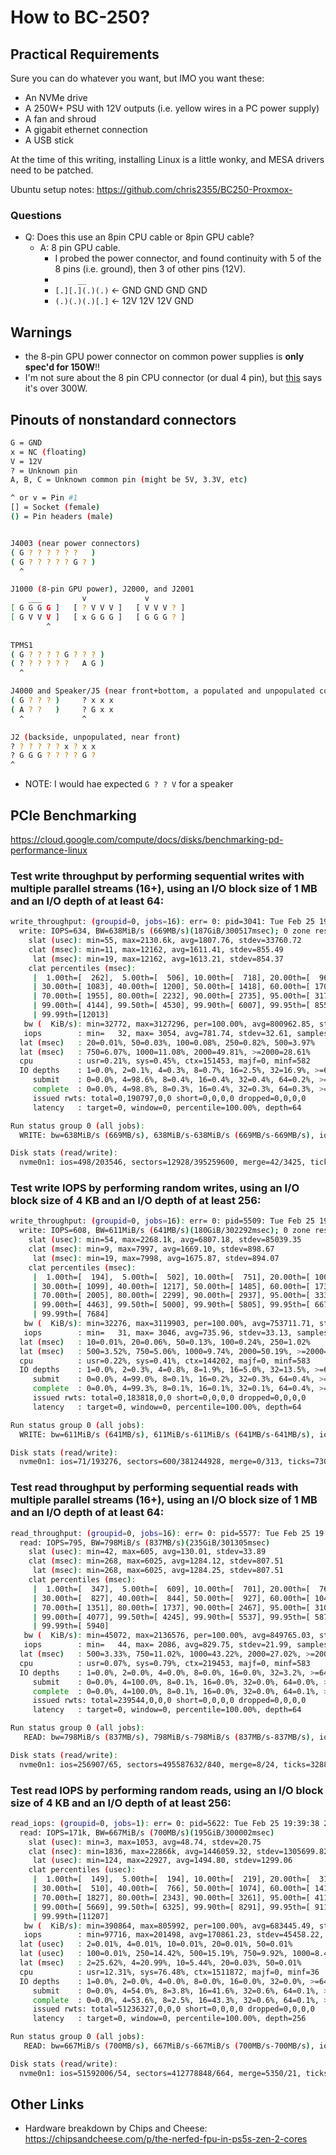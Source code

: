 # How to BC-250?

## Practical Requirements

Sure you can do whatever you want, but IMO you want these:

* An NVMe drive
* A 250W+ PSU with 12V outputs (i.e. yellow wires in a PC power supply)
* A fan and shroud
* A gigabit ethernet connection
* A USB stick

At the time of this writing, installing Linux is a little wonky, and MESA drivers need to be patched.

Ubuntu setup notes: <https://github.com/chris2355/BC250-Proxmox->

### Questions

* Q: Does this use an 8pin CPU cable or 8pin GPU cable?
  * A: 8 pin GPU cable.
    * I probed the power connector, and found continuity with 5 of the 8 pins (i.e. ground), then 3 of other pins (12V).
    * `      __      `
    * `[.][.](.)(.)` <- GND GND GND GND
    * `(.)(.)(.)[.]` <- 12V 12V 12V GND

## Warnings

* the 8-pin GPU power connector on common power supplies is **only spec'd for 150W**!!
* I'm not sure about the 8 pin CPU connector (or dual 4 pin), but [this](https://www.moddiy.com/pages/Power-Supply-Connectors-and-Pinouts.html) says it's over 300W.

## Pinouts of nonstandard connectors

```bash
G = GND
x = NC (floating)
V = 12V
? = Unknown pin
A, B, C = Unknown common pin (might be 5V, 3.3V, etc)

^ or v = Pin #1
[] = Socket (female)
() = Pin headers (male)


J4003 (near power connectors)
( G ? ? ? ? ? ?   )
( G ? ? ? ? ? G ? )
  ^

J1000 (8-pin GPU power), J2000, and J2001
    ___         v             v
[ G G G G ]   [ ? V V V ]   [ V V V ? ]
[ G V V V ]   [ x G G G ]   [ G G G ? ]
        ^     
        
TPMS1 
( G ? ? ? ? G ? ? ? )
( ? ? ? ? ? ?   A G )
  ^

J4000 and Speaker/J5 (near front+bottom, a populated and unpopulated connector)
( G ? ? ? )     ? x x x
( A ? ?   )     ? G x x 
  ^             ^

J2 (backside, unpopulated, near front)
? ? ? ? ? ? x ? x x
? G G G ? ? ? ? G ?
^
```

* NOTE: I would hae expected `G ? ? V` for a speaker

## PCIe Benchmarking

<https://cloud.google.com/compute/docs/disks/benchmarking-pd-performance-linux>

### Test write throughput by performing sequential writes with multiple parallel streams (16+), using an I/O block size of 1 MB and an I/O depth of at least 64:

```bash
write_throughput: (groupid=0, jobs=16): err= 0: pid=3041: Tue Feb 25 19:12:49 2025
  write: IOPS=634, BW=638MiB/s (669MB/s)(187GiB/300517msec); 0 zone resets
    slat (usec): min=55, max=2130.6k, avg=1807.76, stdev=33760.72
    clat (msec): min=11, max=12162, avg=1611.41, stdev=855.49
     lat (msec): min=19, max=12162, avg=1613.21, stdev=854.37
    clat percentiles (msec):
     |  1.00th=[  262],  5.00th=[  506], 10.00th=[  718], 20.00th=[  969],
     | 30.00th=[ 1083], 40.00th=[ 1200], 50.00th=[ 1418], 60.00th=[ 1703],
     | 70.00th=[ 1955], 80.00th=[ 2232], 90.00th=[ 2735], 95.00th=[ 3171],
     | 99.00th=[ 4144], 99.50th=[ 4530], 99.90th=[ 6007], 99.95th=[ 8557],
     | 99.99th=[12013]
   bw (  KiB/s): min=32772, max=3127296, per=100.00%, avg=800962.85, stdev=33412.02, samples=7834
   iops        : min=   32, max= 3054, avg=781.74, stdev=32.61, samples=7834
  lat (msec)   : 20=0.01%, 50=0.03%, 100=0.08%, 250=0.82%, 500=3.97%
  lat (msec)   : 750=6.07%, 1000=11.08%, 2000=49.81%, >=2000=28.61%
  cpu          : usr=0.21%, sys=0.45%, ctx=151453, majf=0, minf=582
  IO depths    : 1=0.0%, 2=0.1%, 4=0.3%, 8=0.7%, 16=2.5%, 32=16.9%, >=64=79.5%
     submit    : 0=0.0%, 4=98.6%, 8=0.4%, 16=0.4%, 32=0.4%, 64=0.2%, >=64=0.0%
     complete  : 0=0.0%, 4=98.8%, 8=0.3%, 16=0.4%, 32=0.3%, 64=0.3%, >=64=0.0%
     issued rwts: total=0,190797,0,0 short=0,0,0,0 dropped=0,0,0,0
     latency   : target=0, window=0, percentile=100.00%, depth=64

Run status group 0 (all jobs):
  WRITE: bw=638MiB/s (669MB/s), 638MiB/s-638MiB/s (669MB/s-669MB/s), io=187GiB (201GB), run=300517-300517msec

Disk stats (read/write):
  nvme0n1: ios=498/203546, sectors=12928/395259600, merge=42/3425, ticks=534212/300461381, in_queue=301023972, util=88.44%
```

### Test write IOPS by performing random writes, using an I/O block size of 4 KB and an I/O depth of at least 256:

```bash
write_throughput: (groupid=0, jobs=16): err= 0: pid=5509: Tue Feb 25 19:19:13 2025
  write: IOPS=608, BW=611MiB/s (641MB/s)(180GiB/302292msec); 0 zone resets
    slat (usec): min=54, max=2268.1k, avg=6807.18, stdev=85039.35
    clat (msec): min=9, max=7997, avg=1669.10, stdev=898.67
     lat (msec): min=19, max=7998, avg=1675.87, stdev=894.07
    clat percentiles (msec):
     |  1.00th=[  194],  5.00th=[  502], 10.00th=[  751], 20.00th=[ 1003],
     | 30.00th=[ 1099], 40.00th=[ 1217], 50.00th=[ 1485], 60.00th=[ 1737],
     | 70.00th=[ 2005], 80.00th=[ 2299], 90.00th=[ 2937], 95.00th=[ 3339],
     | 99.00th=[ 4463], 99.50th=[ 5000], 99.90th=[ 5805], 99.95th=[ 6678],
     | 99.99th=[ 7684]
   bw (  KiB/s): min=32276, max=3119903, per=100.00%, avg=753711.71, stdev=33929.01, samples=7991
   iops        : min=   31, max= 3046, avg=735.96, stdev=33.13, samples=7991
  lat (msec)   : 10=0.01%, 20=0.06%, 50=0.13%, 100=0.24%, 250=1.02%
  lat (msec)   : 500=3.52%, 750=5.06%, 1000=9.74%, 2000=50.19%, >=2000=30.58%
  cpu          : usr=0.22%, sys=0.41%, ctx=144202, majf=0, minf=583
  IO depths    : 1=0.0%, 2=0.3%, 4=0.8%, 8=1.9%, 16=5.0%, 32=13.5%, >=64=78.4%
     submit    : 0=0.0%, 4=99.0%, 8=0.1%, 16=0.2%, 32=0.3%, 64=0.4%, >=64=0.0%
     complete  : 0=0.0%, 4=99.3%, 8=0.1%, 16=0.1%, 32=0.1%, 64=0.4%, >=64=0.0%
     issued rwts: total=0,183818,0,0 short=0,0,0,0 dropped=0,0,0,0
     latency   : target=0, window=0, percentile=100.00%, depth=64

Run status group 0 (all jobs):
  WRITE: bw=611MiB/s (641MB/s), 611MiB/s-611MiB/s (641MB/s-641MB/s), io=180GiB (194GB), run=302292-302292msec

Disk stats (read/write):
  nvme0n1: ios=71/193276, sectors=600/381244928, merge=0/313, ticks=73007/291963575, in_queue=292056521, util=89.86%
```

### Test read throughput by performing sequential reads with multiple parallel streams (16+), using an I/O block size of 1 MB and an I/O depth of at least 64:

```bash
read_throughput: (groupid=0, jobs=16): err= 0: pid=5577: Tue Feb 25 19:32:15 2025
  read: IOPS=795, BW=798MiB/s (837MB/s)(235GiB/301305msec)
    slat (usec): min=42, max=605, avg=130.01, stdev=33.89
    clat (msec): min=268, max=6025, avg=1284.12, stdev=807.51
     lat (msec): min=268, max=6025, avg=1284.25, stdev=807.51
    clat percentiles (msec):
     |  1.00th=[  347],  5.00th=[  609], 10.00th=[  701], 20.00th=[  760],
     | 30.00th=[  827], 40.00th=[  844], 50.00th=[  927], 60.00th=[ 1045],
     | 70.00th=[ 1351], 80.00th=[ 1737], 90.00th=[ 2467], 95.00th=[ 3104],
     | 99.00th=[ 4077], 99.50th=[ 4245], 99.90th=[ 5537], 99.95th=[ 5873],
     | 99.99th=[ 5940]
   bw (  KiB/s): min=45072, max=2136576, per=100.00%, avg=849765.03, stdev=22519.21, samples=9144
   iops        : min=   44, max= 2086, avg=829.75, stdev=21.99, samples=9144
  lat (msec)   : 500=3.33%, 750=11.02%, 1000=43.22%, 2000=27.02%, >=2000=15.82%
  cpu          : usr=0.07%, sys=0.79%, ctx=219453, majf=0, minf=583
  IO depths    : 1=0.0%, 2=0.0%, 4=0.0%, 8=0.0%, 16=0.0%, 32=3.2%, >=64=96.8%
     submit    : 0=0.0%, 4=100.0%, 8=0.1%, 16=0.0%, 32=0.0%, 64=0.0%, >=64=0.0%
     complete  : 0=0.0%, 4=100.0%, 8=0.1%, 16=0.0%, 32=0.0%, 64=0.1%, >=64=0.0%
     issued rwts: total=239544,0,0,0 short=0,0,0,0 dropped=0,0,0,0
     latency   : target=0, window=0, percentile=100.00%, depth=64

Run status group 0 (all jobs):
   READ: bw=798MiB/s (837MB/s), 798MiB/s-798MiB/s (837MB/s-837MB/s), io=235GiB (252GB), run=301305-301305msec

Disk stats (read/write):
  nvme0n1: ios=256907/65, sectors=495587632/840, merge=8/24, ticks=328812567/42586, in_queue=328869901, util=88.04%
```

### Test read IOPS by performing random reads, using an I/O block size of 4 KB and an I/O depth of at least 256:

```bash
read_iops: (groupid=0, jobs=1): err= 0: pid=5622: Tue Feb 25 19:39:38 2025
  read: IOPS=171k, BW=667MiB/s (700MB/s)(195GiB/300002msec)
    slat (usec): min=3, max=1053, avg=48.74, stdev=20.75
    clat (nsec): min=1836, max=22866k, avg=1446059.32, stdev=1305699.82
     lat (usec): min=124, max=22927, avg=1494.80, stdev=1299.06
    clat percentiles (usec):
     |  1.00th=[  149],  5.00th=[  194], 10.00th=[  219], 20.00th=[  310],
     | 30.00th=[  510], 40.00th=[  766], 50.00th=[ 1074], 60.00th=[ 1418],
     | 70.00th=[ 1827], 80.00th=[ 2343], 90.00th=[ 3261], 95.00th=[ 4113],
     | 99.00th=[ 5669], 99.50th=[ 6325], 99.90th=[ 8291], 99.95th=[ 9110],
     | 99.99th=[11207]
   bw (  KiB/s): min=390864, max=805992, per=100.00%, avg=683445.49, stdev=181832.96, samples=600
   iops        : min=97716, max=201498, avg=170861.23, stdev=45458.22, samples=600
  lat (usec)   : 2=0.01%, 4=0.01%, 10=0.01%, 20=0.01%, 50=0.01%
  lat (usec)   : 100=0.01%, 250=14.42%, 500=15.19%, 750=9.92%, 1000=8.40%
  lat (msec)   : 2=25.62%, 4=20.99%, 10=5.44%, 20=0.03%, 50=0.01%
  cpu          : usr=12.31%, sys=76.48%, ctx=1511872, majf=0, minf=36
  IO depths    : 1=0.0%, 2=0.0%, 4=0.0%, 8=0.0%, 16=0.0%, 32=0.0%, >=64=100.0%
     submit    : 0=0.0%, 4=54.0%, 8=3.8%, 16=41.6%, 32=0.6%, 64=0.1%, >=64=0.1%
     complete  : 0=0.0%, 4=53.6%, 8=2.5%, 16=43.3%, 32=0.6%, 64=0.1%, >=64=0.1%
     issued rwts: total=51236327,0,0,0 short=0,0,0,0 dropped=0,0,0,0
     latency   : target=0, window=0, percentile=100.00%, depth=256

Run status group 0 (all jobs):
   READ: bw=667MiB/s (700MB/s), 667MiB/s-667MiB/s (700MB/s-700MB/s), io=195GiB (210GB), run=300002-300002msec

Disk stats (read/write):
  nvme0n1: ios=51592006/54, sectors=412778848/664, merge=5350/21, ticks=75346489/39, in_queue=75346548, util=94.40%
```

## Other Links

* Hardware breakdown by Chips and Cheese: <https://chipsandcheese.com/p/the-nerfed-fpu-in-ps5s-zen-2-cores>
